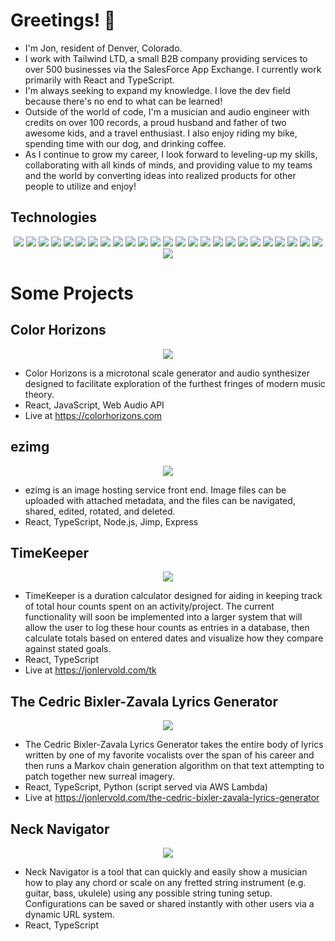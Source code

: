 # Greetings! 🤖

- I'm Jon, resident of Denver, Colorado.
- I work with Tailwind LTD, a small B2B company providing services to over 500 businesses via the SalesForce App Exchange. I currently work primarily with React and TypeScript. 
- I'm always seeking to expand my knowledge. I love the dev field because there's no end to what can be learned!
- Outside of the world of code, I'm a musician and audio engineer with credits on over 100 records, a proud husband and father of two awesome kids, and a travel enthusiast. I also enjoy riding my bike, spending time with our dog, and drinking coffee.
- As I continue to grow my career, I look forward to leveling-up my skills, collaborating with all kinds of minds, and providing value to my teams and the world by converting ideas into realized products for other people to utilize and enjoy!

## Technologies
<p align="center">
  <img src="https://img.shields.io/badge/React-20232A?style=flat-square&logo=react&logoColor=61DAFB">
  <img src="https://img.shields.io/badge/TypeScript-007ACC?style=flat-square&logo=typescript&logoColor=white">
  <img src="https://img.shields.io/badge/JavaScript-323330?style=flat-square&logo=javascript&logoColor=F7DF1E">
  <img src="https://img.shields.io/badge/HTML5-E34F26?style=flat-square&logo=html5&logoColor=white">
  <img src="https://img.shields.io/badge/CSS3-1572B6?style=flat-square&logo=css3&logoColor=white">
  <img src="https://img.shields.io/badge/Node.js-339933?style=flat-square&logo=nodedotjs&logoColor=white">
  <img src="https://img.shields.io/badge/Express.js-000000?style=flat-square&logo=express&logoColor=white">
  <img src="https://img.shields.io/badge/A-Axios-yellow?style=flat-square&logo=axios&logoColor=white">
  <img src="https://img.shields.io/badge/Redux-593D88?style=flat-square&logo=redux&logoColor=white">
  <img src="https://img.shields.io/badge/Jest-C21325?style=flat-square&logo=jest&logoColor=white">
  <img src="https://img.shields.io/badge/storybook-FF4785?style=flat-square&logo=storybook&logoColor=white">
  <img src="https://img.shields.io/badge/Yarn-2C8EBB?style=flat-square&logo=yarn&logoColor=white">
  <img src="https://img.shields.io/badge/npm-CB3837?style=flat-square&logo=npm&logoColor=white">
  <img src="https://img.shields.io/badge/Nx-blue?style=flat-square&logo=nx&logoColor=white">
  <img src="https://img.shields.io/badge/styled--components-DB7093?style=flat-square&logo=styled-components&logoColor=white">
  <img src="https://img.shields.io/badge/E-Emotion-lightgrey?style=flat-square&logo=emotion&logoColor=white">
  <img src="https://img.shields.io/badge/Python-FFD43B?style=flat-square&logo=python&logoColor=blue">
  <img src="https://img.shields.io/badge/P-PySimpleGUI-ff69b4?style=flat-square&logoColor=white">
  <img src="https://img.shields.io/badge/pypi-3775A9?style=flat-square&logo=pypi&logoColor=white">
  <img src="https://img.shields.io/badge/L-Lambda-1A2C34?style=flat-square&logoColor=white">
  <img src="https://img.shields.io/badge/AWS_S3-FF9900?style=flat-square&logo=amazons3&logoColor=white">
  <img src="https://img.shields.io/badge/eslint-3A33D1?style=flat-square&logo=eslint&logoColor=white">
  <img src="https://img.shields.io/badge/prettier-1A2C34?style=flat-square&logo=prettier&logoColor=F7BA3E">
  <img src="https://img.shields.io/badge/W-WebAudioAPI-blueviolet?style=flat-square&logoColor=white">
  <img src="https://img.shields.io/badge/vs-VSCode-E44C30?style=flat-square&logo=vscode&logoColor=white">
  <img src="https://img.shields.io/badge/GIT-success?style=flat-square&logo=git&logoColor=white">
</p>

# Some Projects

## Color Horizons
<p align="center">
  <img src="https://jonlervold.com/github-images/colorhorizons-226458.gif">
</p>

- Color Horizons is a microtonal scale generator and audio synthesizer designed to facilitate exploration of the furthest fringes of modern music theory. 
- React, JavaScript, Web Audio API
- Live at https://colorhorizons.com

## ezimg
<p align="center">
  <img src="https://jonlervold.com/github-images/ezimg-883346.gif">
</p>

- ezimg is an image hosting service front end. Image files can be uploaded with attached metadata, and the files can be navigated, shared, edited, rotated, and deleted. 
- React, TypeScript, Node.js, Jimp, Express

## TimeKeeper
<p align="center">
  <img src="https://jonlervold.com/github-images/timekeeper-12286.gif">
</p>

- TimeKeeper is a duration calculator designed for aiding in keeping track of total hour counts spent on an activity/project. The current functionality will soon be implemented into a larger system that will allow the user to log these hour counts as entries in a database, then calculate totals based on entered dates and visualize how they compare against stated goals.
- React, TypeScript
- Live at https://jonlervold.com/tk

## The Cedric Bixler-Zavala Lyrics Generator
<p align="center">
  <img src="https://jonlervold.com/github-images/cedbix-92345.gif">
</p>

- The Cedric Bixler-Zavala Lyrics Generator takes the entire body of lyrics written by one of my favorite vocalists over the span of his career and then runs a Markov chain generation algorithm on that text attempting to patch together new surreal imagery. 
- React, TypeScript, Python (script served via AWS Lambda) 
- Live at https://jonlervold.com/the-cedric-bixler-zavala-lyrics-generator

## Neck Navigator
<p align="center">
  <img src="https://jonlervold.com/github-images/necknav-710293.gif">
</p>

- Neck Navigator is a tool that can quickly and easily show a musician how to play any chord or scale on any fretted string instrument (e.g. guitar, bass, ukulele) using any possible string tuning setup. Configurations can be saved or shared instantly with other users via a dynamic URL system.
- React, TypeScript
